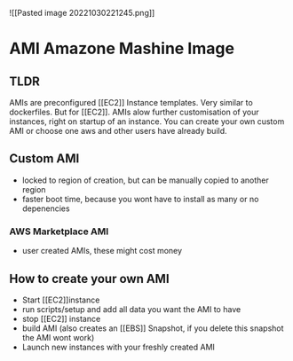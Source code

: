 ![[Pasted image 20221030221245.png]]
# AMI Amazone Mashine Image

## TLDR
AMIs are preconfigured [[EC2]] Instance templates. Very similar to dockerfiles. But for [[EC2]]. AMIs alow further customisation of your instances, right on startup of an instance. You can create your own custom AMI or choose one aws and other users have already build.

## Custom AMI
- locked to region of creation, but can be manually copied to another region
- faster boot time, because you wont have to install as many or no depenencies

### AWS Marketplace AMI
- user created AMIs, these might cost money

## How to create your own AMI
- Start [[EC2]]instance
- run scripts/setup and add all data you want the AMI to have
- stop [[EC2]] instance
- build AMI (also creates an [[EBS]] Snapshot, if you delete this snapshot the AMI wont work)
- Launch new instances with your freshly created AMI
